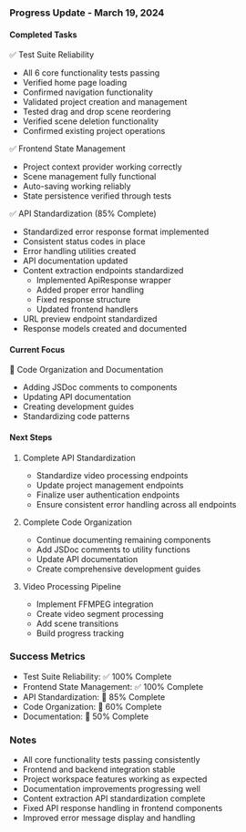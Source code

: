 ### Progress Update - March 19, 2024

#### Completed Tasks
✅ Test Suite Reliability
- All 6 core functionality tests passing
- Verified home page loading
- Confirmed navigation functionality
- Validated project creation and management
- Tested drag and drop scene reordering
- Verified scene deletion functionality
- Confirmed existing project operations

✅ Frontend State Management
- Project context provider working correctly
- Scene management fully functional
- Auto-saving working reliably
- State persistence verified through tests

✅ API Standardization (85% Complete)
- Standardized error response format implemented
- Consistent status codes in place
- Error handling utilities created
- API documentation updated
- Content extraction endpoints standardized
  - Implemented ApiResponse wrapper
  - Added proper error handling
  - Fixed response structure
  - Updated frontend handlers
- URL preview endpoint standardized
- Response models created and documented

#### Current Focus
🔄 Code Organization and Documentation
- Adding JSDoc comments to components
- Updating API documentation
- Creating development guides
- Standardizing code patterns

#### Next Steps
1. Complete API Standardization
   - Standardize video processing endpoints
   - Update project management endpoints
   - Finalize user authentication endpoints
   - Ensure consistent error handling across all endpoints

2. Complete Code Organization
   - Continue documenting remaining components
   - Add JSDoc comments to utility functions
   - Update API documentation
   - Create comprehensive development guides

3. Video Processing Pipeline
   - Implement FFMPEG integration
   - Create video segment processing
   - Add scene transitions
   - Build progress tracking

### Success Metrics
- Test Suite Reliability: ✅ 100% Complete
- Frontend State Management: ✅ 100% Complete
- API Standardization: 🔄 85% Complete
- Code Organization: 🔄 60% Complete
- Documentation: 🔄 50% Complete

### Notes
- All core functionality tests passing consistently
- Frontend and backend integration stable
- Project workspace features working as expected
- Documentation improvements progressing well
- Content extraction API standardization complete
- Fixed API response handling in frontend components
- Improved error message display and handling 